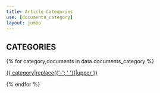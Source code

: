 ```yaml
---
title: Article Categories
use: [documents_category]
layout: jumbo
---
```

<div class="container article">
<h2>CATEGORIES</h2>
{% for category,documents in data.documents_category %}
<p><a href="{{ site.url }}/docs/categories/{{ category|url_encode(true) }}">{{ category|replace({'-': ' '})|upper }}</a></p>
{% endfor %}
</div>
